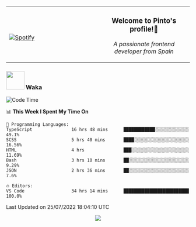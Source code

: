 <table width="100%" align="center"> 
  <tr>
  <td width="50%">
      
&nbsp; <br> [![Spotify](https://novatorem-zeta-rust.vercel.app/api/spotify)](https://open.spotify.com/user/novatorem-zeta-rust)

  </td>
  <td width="50%">
    <h3 align="center">Welcome to Pinto's profile!👋</h3>
    <p align="center"><em>A passionate frontend developer from Spain</em></p>
  </td>
  </table>

### <img src="https://media.giphy.com/media/VgCDAzcKvsR6OM0uWg/giphy.gif" width="50"> Waka

  <!--START_SECTION:waka-->
![Code Time](http://img.shields.io/badge/Code%20Time-700%20hrs%2035%20mins-blue)

📊 **This Week I Spent My Time On** 

```text
💬 Programming Languages: 
TypeScript               16 hrs 48 mins      ████████████░░░░░░░░░░░░░   49.1% 
SCSS                     5 hrs 40 mins       ████░░░░░░░░░░░░░░░░░░░░░   16.56% 
HTML                     4 hrs               ███░░░░░░░░░░░░░░░░░░░░░░   11.69% 
Bash                     3 hrs 10 mins       ██░░░░░░░░░░░░░░░░░░░░░░░   9.29% 
JSON                     2 hrs 36 mins       ██░░░░░░░░░░░░░░░░░░░░░░░   7.6%

🔥 Editors: 
VS Code                  34 hrs 14 mins      █████████████████████████   100.0%

```


 Last Updated on 25/07/2022 18:04:10 UTC
<!--END_SECTION:waka-->

<div align="center">
<img src="https://github-readme-stats-gilt-tau.vercel.app/api/top-langs/?username=pinto-hub&layout=compact&theme=dracula" />
</div>
